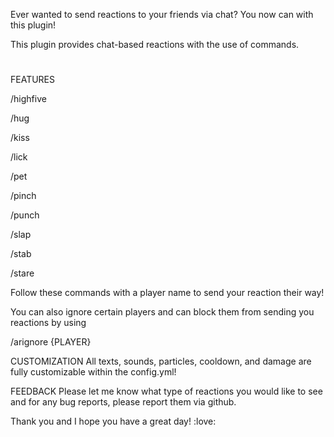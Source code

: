 Ever wanted to send reactions to your friends via chat? You now can with this plugin!

This plugin provides chat-based reactions with the use of commands.

#
FEATURES

/highfive

/hug

/kiss

/lick

/pet

/pinch

/punch

/slap

/stab

/stare


Follow these commands with a player name to send your reaction their way!

You can also ignore certain players and can block them from sending you reactions by using

/arignore {PLAYER}


CUSTOMIZATION
All texts, sounds, particles, cooldown, and damage are fully customizable within the config.yml!


FEEDBACK
Please let me know what type of reactions you would like to see and for any bug reports, please report them via github.

Thank you and I hope you have a great day! :love:
